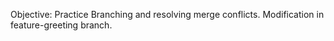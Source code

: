 Objective: Practice Branching and resolving merge conflicts.
Modification in feature-greeting branch.
